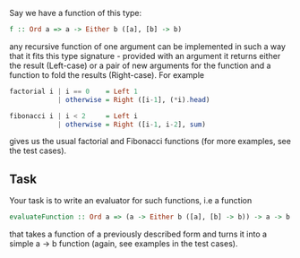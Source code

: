 Say we have a function of this type:
```haskell
f :: Ord a => a -> Either b ([a], [b] -> b)
```
any recursive function of one argument can be implemented in such a way that it fits this type signature - provided with an argument it returns either the result (Left-case) or a pair of new arguments for the function and a function to fold the results (Right-case). For example
```haskell
factorial i | i == 0    = Left 1
            | otherwise = Right ([i-1], (*i).head) 

fibonacci i | i < 2     = Left i
            | otherwise = Right ([i-1, i-2], sum)
```
gives us the usual factorial and Fibonacci functions (for more examples, see the test cases).
## Task

Your task is to write an evaluator for such functions, i.e a function
```haskell
evaluateFunction :: Ord a => (a -> Either b ([a], [b] -> b)) -> a -> b
```
that takes a function of a previously described form and turns it into a simple a -> b function (again, see examples in the test cases).
